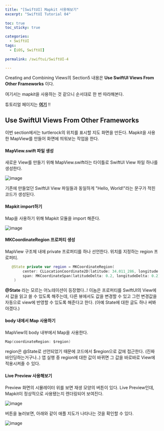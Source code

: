 ```yaml
---
title: "[SwiftUI] Mapkit 사용해보기"
excerpt: "SwiftUI Tutorial 04"
  
toc: true
toc_sticky: true

categories:
  - SwiftUI
tags:
  - [iOS, SwiftUI]
  
permalink: /swiftui/SwiftUI-4

---
```

Creating and Combining Views의 Section5 내용은 **Use SwiftUI Views From Other Frameworks** 이다.

여기서는 mapkit을 사용하는 것 같으니 순서대로 한 번 따라해본다.

튜토리얼 페이지는 **[여기](https://developer.apple.com/tutorials/swiftui/creating-and-combining-views)** !!

## Use SwiftUI Views From Other Frameworks

이번 section에서는 turtlerock의 위치를 표시할 지도 화면을 만든다. Mapkit을 사용한 MapView를 만들어 화면에 띄워보는 작업을 한다.

#### MapView.swift 파일 생성

새로운 View를 만들기 위해 MapView.swift라는 타이틀로 SwiftUI View 파일 하나를 생성한다.

![image](https://user-images.githubusercontent.com/22000470/180649661-89a51170-8bf6-453e-b539-54c9324c63bb.png)

기존에 만들었던 SwiftUI View 파일들과 동일하게 "Hello, World!"라는 문구가 적힌 코드가 생성된다.

#### Mapkit import하기

Map을 사용하기 위해 Mapkit 모듈을 import 해준다.

![image](https://user-images.githubusercontent.com/22000470/180649735-366acf9a-371b-4de6-8cdd-f09f3d6748a3.png)

#### MKCoordinateRegion 프로퍼티 생성

MapView 구조체 내에 private 프로퍼티를 하나 선언한다. 위치를 지정하는 region 프로퍼티.

```swift
   @State private var region = MKCoordinateRegion(
        center: CLLocationCoordinate2D(latitude: 34.011_286, longitude: -116.166_868),
        span: MKCoordinateSpan(latitudeDelta: 0.2, longitudeDelta: 0.2)
    )
```

**@State** 라는 모르는 어노테이션이 등장했다..! 이놈은 프로퍼티를 SwiftUI의 View에서 값을 읽고 쓸 수 있도록 해주는데, 다른 뷰에서도 값을 변경할 수 있고 그런 변경값을 자동으로 view에 반영할 수 있도록 해준다고 한다. (아예 State에 대한 글도 하나 써봐야겠다.)

#### body 내에서 Map 사용하기

MapView의 body 내부에서 Map을 사용한다.

```swift
Map(coordinateRegion: $region)
```

region은 @State로 선언되었기 때문에 코드에서 $region으로 값에 접근한다. (진짜 바인딩하는거구나..) 앱 실행 중 region에 대한 값이 바뀌면 그 값을 바로바로 View에 적용시켜줄 수 있다.

#### Live Preview 사용해보기

Preview 화면의 시뮬레이터 위를 보면 재생 모양의 버튼이 있다. Live Preview인데, Mapkit이 정상적으로 사용됐는지 렌더링되어 보여진다.

![image](https://user-images.githubusercontent.com/22000470/180650347-5dc4d7b4-1b6c-4058-b3e7-11e287cf09e9.png)

버튼을 눌러보면, 아래와 같이 애플 지도가 나타나는 것을 확인할 수 있다.

![image](https://user-images.githubusercontent.com/22000470/180650420-1782acd3-bde3-45af-bdbf-6e8f60c08e67.png)
